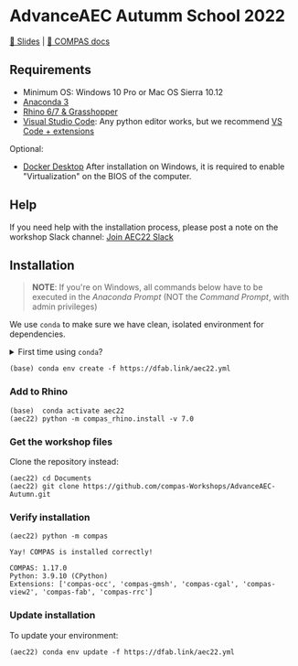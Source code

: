 # AdvanceAEC Autumm School 2022

[🎦 Slides](https://docs.google.com/presentation/d/1GQQDSC2EjtDbAeaYtclkjn_P3UVJTWcczBzUWe_MUcI/edit) | [📃 COMPAS docs](https://compas.dev)

## Requirements

* Minimum OS: Windows 10 Pro or Mac OS Sierra 10.12
* [Anaconda 3](https://www.anaconda.com/distribution/)
* [Rhino 6/7 & Grasshopper](https://www.rhino3d.com/download)
* [Visual Studio Code](https://code.visualstudio.com/): Any python editor works, but we recommend [VS Code + extensions](https://compas.dev/compas/latest/gettingstarted/vscode.html)

Optional:

* [Docker Desktop](https://www.docker.com/products/docker-desktop) After installation on Windows, it is required to enable "Virtualization" on the BIOS of the computer.

## Help

If you need help with the installation process, please post a note on the workshop Slack channel: [Join AEC22 Slack](https://join.slack.com/t/slack-ck54085/shared_invite/zt-1higgedpw-qpWrnzAAadSEf~hstGnZ_w)

## Installation

> **NOTE**: If you're on Windows, all commands below have to be executed in the *Anaconda Prompt* (NOT the *Command Prompt*, with admin privileges)

We use `conda` to make sure we have clean, isolated environment for dependencies.

<details><summary>First time using <code>conda</code>?</summary>
<p>

Make sure you run this at least once:

    (base) conda config --add channels conda-forge

</p>
</details>


    (base) conda env create -f https://dfab.link/aec22.yml

### Add to Rhino

    (base)  conda activate aec22
    (aec22) python -m compas_rhino.install -v 7.0

### Get the workshop files

Clone the repository instead:

    (aec22) cd Documents
    (aec22) git clone https://github.com/compas-Workshops/AdvanceAEC-Autumn.git

### Verify installation

    (aec22) python -m compas

    Yay! COMPAS is installed correctly!

    COMPAS: 1.17.0
    Python: 3.9.10 (CPython)
    Extensions: ['compas-occ', 'compas-gmsh', 'compas-cgal', 'compas-view2', 'compas-fab', 'compas-rrc']

### Update installation

To update your environment:

    (aec22) conda env update -f https://dfab.link/aec22.yml
